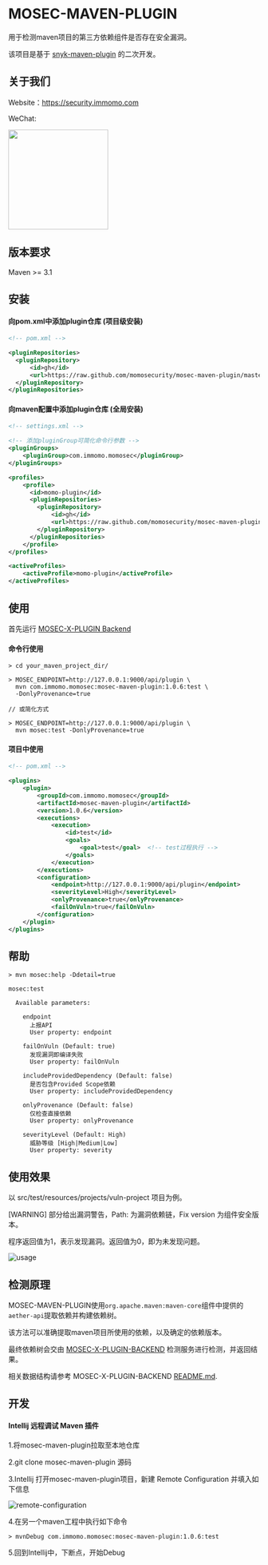 # MOSEC-MAVEN-PLUGIN

用于检测maven项目的第三方依赖组件是否存在安全漏洞。

该项目是基于 [snyk-maven-plugin](https://github.com/snyk/snyk-maven-plugin.git) 的二次开发。



## 关于我们

Website：https://security.immomo.com

WeChat:

<img src="https://momo-mmsrc.oss-cn-hangzhou.aliyuncs.com/img-1c96a083-7392-3b72-8aec-bad201a6abab.jpeg" width="200" hegiht="200" align="center" /><br>



## 版本要求

Maven >= 3.1



## 安装

#### 向pom.xml中添加plugin仓库 (项目级安装)

```xml
<!-- pom.xml -->

<pluginRepositories>
  <pluginRepository>
      <id>gh</id>
      <url>https://raw.github.com/momosecurity/mosec-maven-plugin/master/mvn-repo/</url>
  </pluginRepository>
</pluginRepositories>
```

#### 向maven配置中添加plugin仓库 (全局安装)

```xml
<!-- settings.xml -->

<!-- 添加pluginGroup可简化命令行参数 -->
<pluginGroups>
    <pluginGroup>com.immomo.momosec</pluginGroup>
</pluginGroups>

<profiles>
    <profile>
      <id>momo-plugin</id>
      <pluginRepositories>
        <pluginRepository>
            <id>gh</id>
            <url>https://raw.github.com/momosecurity/mosec-maven-plugin/master/mvn-repo/</url>
        </pluginRepository>
      </pluginRepositories>
    </profile>
</profiles>

<activeProfiles>
    <activeProfile>momo-plugin</activeProfile>
</activeProfiles>
```



## 使用

首先运行 [MOSEC-X-PLUGIN Backend](https://github.com/momosecurity/mosec-x-plugin-backend.git)

#### 命令行使用
```
> cd your_maven_project_dir/

> MOSEC_ENDPOINT=http://127.0.0.1:9000/api/plugin \
  mvn com.immomo.momosec:mosec-maven-plugin:1.0.6:test \
  -DonlyProvenance=true

// 或简化方式

> MOSEC_ENDPOINT=http://127.0.0.1:9000/api/plugin \
  mvn mosec:test -DonlyProvenance=true
```

#### 项目中使用

```xml
<!-- pom.xml -->

<plugins>
    <plugin>
        <groupId>com.immomo.momosec</groupId>
        <artifactId>mosec-maven-plugin</artifactId>
        <version>1.0.6</version>
        <executions>
            <execution>
                <id>test</id>
                <goals>
                    <goal>test</goal>  <!-- test过程执行 -->
                </goals>
            </execution>
        </executions>
        <configuration>
            <endpoint>http://127.0.0.1:9000/api/plugin</endpoint>
            <severityLevel>High</severityLevel>
            <onlyProvenance>true</onlyProvenance>
            <failOnVuln>true</failOnVuln>
        </configuration>
    </plugin>
</plugins>
```



## 帮助

```shell script
> mvn mosec:help -Ddetail=true

mosec:test

  Available parameters:

    endpoint
      上报API
      User property: endpoint

    failOnVuln (Default: true)
      发现漏洞即编译失败
      User property: failOnVuln

    includeProvidedDependency (Default: false)
      是否包含Provided Scope依赖
      User property: includeProvidedDependency

    onlyProvenance (Default: false)
      仅检查直接依赖
      User property: onlyProvenance

    severityLevel (Default: High)
      威胁等级 [High|Medium|Low]
      User property: severity
```



## 使用效果

以 src/test/resources/projects/vuln-project 项目为例。

[WARNING] 部分给出漏洞警告，Path: 为漏洞依赖链，Fix version 为组件安全版本。

程序返回值为1，表示发现漏洞。返回值为0，即为未发现问题。

![usage](https://github.com/momosecurity/mosec-maven-plugin/blob/master/static/usage.jpg)



## 检测原理

MOSEC-MAVEN-PLUGIN使用`org.apache.maven:maven-core`组件中提供的`aether-api`提取依赖并构建依赖树。

该方法可以准确提取maven项目所使用的依赖，以及确定的依赖版本。

最终依赖树会交由 [MOSEC-X-PLUGIN-BACKEND](https://github.com/momosecurity/mosec-x-plugin-backend.git) 检测服务进行检测，并返回结果。

相关数据结构请参考 MOSEC-X-PLUGIN-BACKEND [README.md](https://github.com/momosecurity/mosec-x-plugin-backend/blob/master/README.md).



## 开发

#### Intellij 远程调试 Maven 插件

1.将mosec-maven-plugin拉取至本地仓库

2.git clone mosec-maven-plugin 源码

3.Intellij 打开mosec-maven-plugin项目，新建 Remote Configuration 并填入如下信息

![remote-configuration](https://github.com/momosecurity/mosec-maven-plugin/blob/master/static/remote-configuration.jpg)

4.在另一个maven工程中执行如下命令

```shell script
> mvnDebug com.immomo.momosec:mosec-maven-plugin:1.0.6:test
```

5.回到Intellij中，下断点，开始Debug